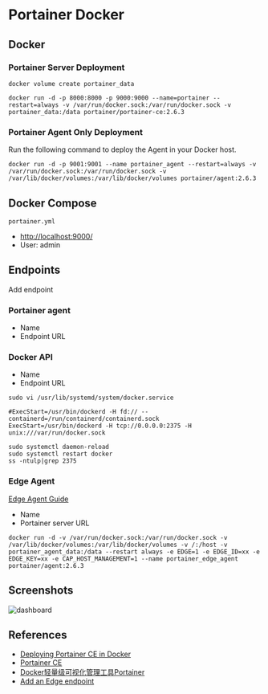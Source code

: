 # Portainer Docker

## Docker
### Portainer Server Deployment
```
docker volume create portainer_data
```
```
docker run -d -p 8000:8000 -p 9000:9000 --name=portainer --restart=always -v /var/run/docker.sock:/var/run/docker.sock -v portainer_data:/data portainer/portainer-ce:2.6.3
```

### Portainer Agent Only Deployment
Run the following command to deploy the Agent in your Docker host.
```
docker run -d -p 9001:9001 --name portainer_agent --restart=always -v /var/run/docker.sock:/var/run/docker.sock -v /var/lib/docker/volumes:/var/lib/docker/volumes portainer/agent:2.6.3
```

## Docker Compose
`portainer.yml`

- [http://localhost:9000/](http://localhost:9000/)
- User: admin

## Endpoints
Add endpoint

### Portainer agent
- Name
- Endpoint URL

### Docker API
- Name
- Endpoint URL

`sudo vi /usr/lib/systemd/system/docker.service`
```
#ExecStart=/usr/bin/dockerd -H fd:// --containerd=/run/containerd/containerd.sock
ExecStart=/usr/bin/dockerd -H tcp://0.0.0.0:2375 -H unix:///var/run/docker.sock
```
```
sudo systemctl daemon-reload
sudo systemctl restart docker
ss -ntulp|grep 2375
```

### Edge Agent
[Edge Agent Guide](https://downloads.portainer.io/edge_agent_guide.pdf)
- Name
- Portainer server URL

```
docker run -d -v /var/run/docker.sock:/var/run/docker.sock -v /var/lib/docker/volumes:/var/lib/docker/volumes -v /:/host -v portainer_agent_data:/data --restart always -e EDGE=1 -e EDGE_ID=xx -e EDGE_KEY=xx -e CAP_HOST_MANAGEMENT=1 --name portainer_edge_agent portainer/agent:2.6.3
```

## Screenshots
![dashboard](https://user-images.githubusercontent.com/3629071/43952333-ee279786-9c95-11e8-9e2f-0ffd5bd6ba6f.png)

## References
- [Deploying Portainer CE in Docker](https://documentation.portainer.io/v2.0/deploy/ceinstalldocker/)
- [Portainer CE](https://github.com/portainer/portainer)
- [Docker轻量级可视化管理工具Portainer](https://www.jianshu.com/p/8c4e644e36f9)
- [Add an Edge endpoint](https://docs.portainer.io/v/ce-2.6/admin/endpoints/add/edge)